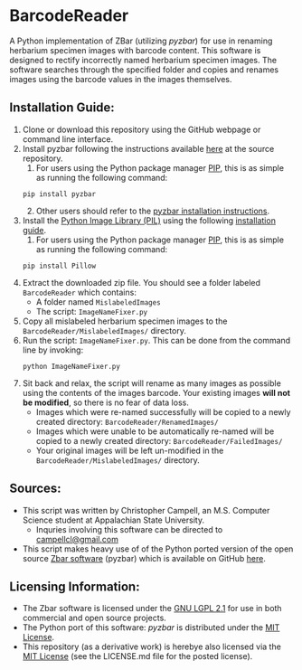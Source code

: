 # BarcodeReader
A Python implementation of ZBar (utilizing *pyzbar*) for use in renaming
herbarium specimen images with barcode content. This software is designed
to rectify incorrectly named herbarium specimen images. The software
searches through the specified folder and copies and renames images using
the barcode values in the images themselves.

## Installation Guide:
1. Clone or download this repository using the GitHub webpage or
command line interface.
2. Install pyzbar following the instructions available
[here](https://github.com/NaturalHistoryMuseum/pyzbar) at the source
repository.
    1. For users using the Python package manager [PIP](https://github.com/pypa/pip), this is as simple
    as running the following command:
    ```
    pip install pyzbar
    ```
    2. Other users should refer to the
    [pyzbar installation instructions](https://github.com/NaturalHistoryMuseum/pyzbar).
3. Install the
[Python Image Library (PIL)](https://github.com/python-pillow/Pillow)
using the following
[installation guide](https://pillow.readthedocs.io/en/latest/installation.html).
    1. For users using the Python package manager
    [PIP](https://github.com/pypa/pip), this is as simple as running
    the following command:
    ```
    pip install Pillow
    ```
4. Extract the downloaded zip file. You should see a folder labeled
`BarcodeReader` which contains:
    * A folder named `MislabeledImages`
    * The script: `ImageNameFixer.py`
5. Copy all mislabeled herbarium specimen images to the `BarcodeReader/MislabeledImages/` directory.
6. Run the script: `ImageNameFixer.py`. This can be done from the command line by invoking:
    ```
    python ImageNameFixer.py
    ```
7. Sit back and relax, the script will rename as many images as possible
using the contents of the images barcode. Your existing images **will not be
modified**, so there is no fear of data loss.
    * Images which were re-named successfully
will be copied to a newly created directory: `BarcodeReader/RenamedImages/`
    * Images which were unable to be automatically re-named will be copied to a newly
    created directory: `BarcodeReader/FailedImages/`
    * Your original images will be left un-modified in the
    `BarcodeReader/MislabeledImages/` directory.

<!-- ## Useage Guide: -->
<!-- 1. After downloading the repository -->
<!-- 1. Copy all mislabeled herbarium specimen images to -->


## Sources:
* This script was written by Christopher Campell, an M.S. Computer
Science student at Appalachian State University.
    * Inquries involving this software can be directed to
    [campellcl@gmail.com](mailto:campellcl@gmail.com)
* This script makes heavy use of of the Python ported version of the
 open source [Zbar software](http://zbar.sourceforge.net/) (pyzbar)
 which is available on GitHub
 [here](https://github.com/NaturalHistoryMuseum/pyzbar).

## Licensing Information:

* The Zbar software is licensed under the
[GNU LGPL 2.1](https://www.gnu.org/licenses/old-licenses/lgpl-2.1.html)
for use in both commercial and open source projects.
* The Python port of this software: *pyzbar* is distributed under the
[MIT License](https://choosealicense.com/licenses/mit/).
* This repository (as a derivative work) is herebye also licensed via
the [MIT License](https://choosealicense.com/licenses/mit/)
(see the LICENSE.md file for the posted license).

